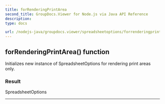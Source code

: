 ```yaml
---
title: forRenderingPrintArea
second_title: GroupDocs.Viewer for Node.js via Java API Reference
description: 
type: docs

url: /nodejs-java/groupdocs.viewer/spreadsheetoptions/forrenderingprintarea/
---
```


## forRenderingPrintArea()  function

 Initializes new instance of  SpreadsheetOptions for rendering print areas only.
 

### Result
SpreadsheetOptions


---


